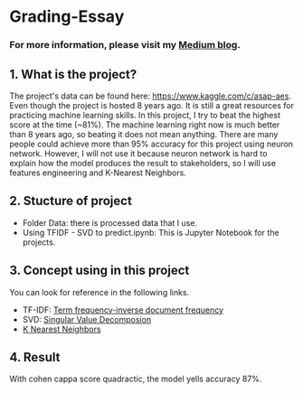 # Grading-Essay
### For more information, please visit my [Medium blog](https://medium.com/@bui.quoc.vinh.2010/nlp-automatic-essay-grading-using-tf-idf-svd-and-k-nearest-neighbors-classifiers-by-vinh-bui-1b2c0b1e1a4a).

## 1. What is the project?
The project's data can be found here: https://www.kaggle.com/c/asap-aes.
Even though the project is hosted 8 years ago. It is still a great resources for practicing machine learning skills. 
In this project, I try to beat the highest score at the time (~81%). The machine learning right now is much better than 8 years ago, so beating it does not mean anything. There are many people could achieve more than 95% accuracy for this project using neuron network. However, I will not use it because neuron network is hard to explain how the model produces the result to stakeholders, so I will use features engineering and K-Nearest Neighbors.
## 2. Stucture of project
 - Folder Data: there is processed data that I use.
 - Using TFIDF - SVD to predict.ipynb: This is Jupyter Notebook for the projects.
## 3. Concept using in this project
 You can look for reference in the following links.
 - TF-IDF: [Term frequency-inverse document frequency](http://www.tfidf.com/)
 - SVD: [Singular Value Decomposion](https://scikit-learn.org/stable/modules/generated/sklearn.decomposition.TruncatedSVD.html)
 - [K Nearest Neighbors](https://scikit-learn.org/stable/modules/generated/sklearn.neighbors.NearestNeighbors.html?highlight=nearestneighbor#sklearn.neighbors.NearestNeighbors) 
## 4. Result
With cohen cappa score quadractic, the model yells accuracy 87%. 
